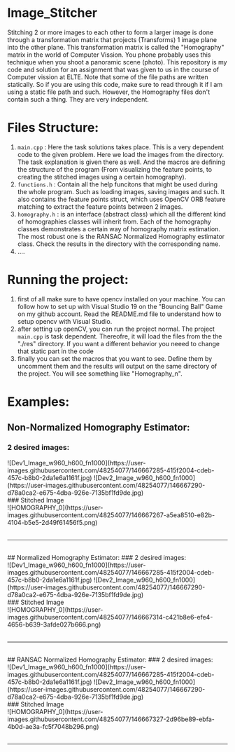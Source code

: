 # Image_Stitcher
Stitching 2 or more images to each other to form a larger image is done through a transformation matrix that projects (Transforms) 1 image plane into the other plane. This transformation matrix is called the "Homography" matrix in the world of Computer Vission. You phone probably uses this technique when you shoot a panoramic scene (photo). This repository is my code and solution for an assignment that was given to us in the course of Computer vission at ELTE.
Note that some of the file paths are written statically. So if you are using this code, make sure to read through it if I am using a static file path and such. However, the Homography files don't contain such a thing. They are very independent.

# Files Structure:
<ol>
  <li> <code>main.cpp</code> : Here the task solutions takes place. This is a very dependent code to the given problem. Here we load the images from the directory. The task explanation is given there as well. And the macros are defining the structure of the program (From visualizing the feature points, to creating the stitched images using a certain homography). </li>  
  <li> <code>functions.h</code> : Contain all the help funcitons that might be used during the whole program. Such as loading images, saving images and such. It also contains the feature points struct, which uses OpenCV ORB feature matching to extract the feature points between 2 images.</li>
  <li><code>homography.h</code> : is an interface (abstract class) which all the different kind of homographies classes will inherit from. Each of the homography classes demonstrates a certain way of homography matrix estimation. The most robust one is the RANSAC Normalized Homography estimator class. Check the results in the directory with the corresponding name.</li>
  <li>.... </li>
</ol>


# Running the project:
<ol>
  <li> first of all make sure to have opencv installed on your machine. You can follow how to set up with Visual Studio 19 on the "Bouncing Ball" Game on my github account. Read the README.md file to understand how to setup opencv with Visual Studio.</li>
  <li> after setting up openCV, you can run the project normal. The project <code>main.cpp</code> is task dependent. Thereofre, it will load the files from the the "./res" directory. If you want a different behavior you neeed to change that static part in the code </li>
  <li> finally you can set the macros that you want to see. Define them by uncomment them and the results will output on the same directory of the project. You will see something like "Homography_n". </li>
</ol>


# Examples:
## Non-Normalized Homography Estimator:
### 2 desired images: 
<div>
  ![Dev1_Image_w960_h600_fn1000](https://user-images.githubusercontent.com/48254077/146667285-415f2004-cdeb-457c-b8b0-2da1e6a1161f.jpg)
  ![Dev2_Image_w960_h600_fn1000](https://user-images.githubusercontent.com/48254077/146667290-d78a0ca2-e675-4dba-926e-7135bf1fd9de.jpg)
</div>
### Stitched Image
<div>
  ![HOMOGRAPHY_0](https://user-images.githubusercontent.com/48254077/146667267-a5ea8510-e82b-4104-b5e5-2d49f61456f5.png)
</div>
<br>
<hr>
<br>
## Normalized Homography Estimator:
### 2 desired images: 
<div>
  ![Dev1_Image_w960_h600_fn1000](https://user-images.githubusercontent.com/48254077/146667285-415f2004-cdeb-457c-b8b0-2da1e6a1161f.jpg)
  ![Dev2_Image_w960_h600_fn1000](https://user-images.githubusercontent.com/48254077/146667290-d78a0ca2-e675-4dba-926e-7135bf1fd9de.jpg)
</div>
### Stitched Image
<div>
  ![HOMOGRAPHY_0](https://user-images.githubusercontent.com/48254077/146667314-c421b8e6-efe4-4656-b639-3afde027b666.png)
</div>
<br>
<hr>
<br>
## RANSAC Normalized Homography Estimator:
### 2 desired images: 
<div>
  ![Dev1_Image_w960_h600_fn1000](https://user-images.githubusercontent.com/48254077/146667285-415f2004-cdeb-457c-b8b0-2da1e6a1161f.jpg)
  ![Dev2_Image_w960_h600_fn1000](https://user-images.githubusercontent.com/48254077/146667290-d78a0ca2-e675-4dba-926e-7135bf1fd9de.jpg)
</div>
### Stitched Image
<div>
  ![HOMOGRAPHY_0](https://user-images.githubusercontent.com/48254077/146667327-2d96be89-ebfa-4b0d-ae3a-fc5f7048b296.png)
</div>
<br>
<hr>
<br>



